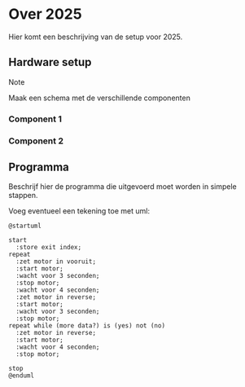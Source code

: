 # Over 2025

Hier komt een beschrijving van de setup voor 2025.

## Hardware setup

> [!NOTE]
> Maak een schema met de verschillende componenten

### Component 1

### Component 2

## Programma 

Beschrijf hier de programma die uitgevoerd moet worden in simpele stappen.

Voeg eventueel een tekening toe met uml:

```plantuml
@startuml

start
  :store exit index;
repeat
  :zet motor in vooruit;
  :start motor;
  :wacht voor 3 seconden;
  :stop motor;
  :wacht voor 4 seconden;
  :zet motor in reverse;
  :start motor;
  :wacht voor 3 seconden;
  :stop motor;
repeat while (more data?) is (yes) not (no)
  :zet motor in reverse;
  :start motor;
  :wacht voor 4 seconden;
  :stop motor;
    
stop
@enduml
```
